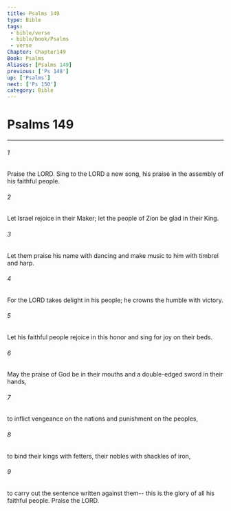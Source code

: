 ```yaml
---
title: Psalms 149
type: Bible
tags:
 - bible/verse
 - bible/book/Psalms
 - verse
Chapter: Chapter149
Book: Psalms
Aliases: [Psalms 149]
previous: ['Ps 148']
up: ['Psalms']
next: ['Ps 150']
category: Bible
---
```

# Psalms 149

***


###### 1 
Praise the LORD. Sing to the LORD a new song, his praise in the assembly of his faithful people. 

###### 2 
Let Israel rejoice in their Maker; let the people of Zion be glad in their King. 

###### 3 
Let them praise his name with dancing and make music to him with timbrel and harp. 

###### 4 
For the LORD takes delight in his people; he crowns the humble with victory. 

###### 5 
Let his faithful people rejoice in this honor and sing for joy on their beds. 

###### 6 
May the praise of God be in their mouths and a double-edged sword in their hands, 

###### 7 
to inflict vengeance on the nations and punishment on the peoples, 

###### 8 
to bind their kings with fetters, their nobles with shackles of iron, 

###### 9 
to carry out the sentence written against them-- this is the glory of all his faithful people. Praise the LORD. 
